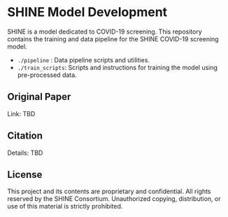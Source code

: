 # SHINE Model Development

SHINE is a model dedicated to COVID-19 screening. This repository contains the training and data pipeline for the SHINE COVID-19 screening model.

- `./pipeline` : Data pipeline scripts and utilities.
- `./train_scripts`: Scripts and instructions for training the model using pre-processed data.

## Original Paper
Link: TBD

## Citation
Details: TBD

## License
This project and its contents are proprietary and confidential. All rights reserved by the SHINE Consortium. Unauthorized copying, distribution, or use of this material is strictly prohibited.